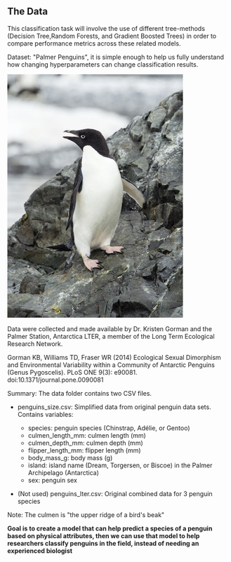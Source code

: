 ## The Data

This classification task will involve the use of different tree-methods (Decision Tree,Random Forests, and Gradient Boosted Trees) in order to compare performance metrics across these related models.

Dataset: "Palmer Penguins", it is simple enough to help us fully understand how changing hyperparameters can change classification results.


<img src="penguin.jpg" style="max-width:400px">

Data were collected and made available by Dr. Kristen Gorman and the Palmer Station, Antarctica LTER, a member of the Long Term Ecological Research Network.

Gorman KB, Williams TD, Fraser WR (2014) Ecological Sexual Dimorphism and Environmental Variability within a Community of Antarctic Penguins (Genus Pygoscelis). PLoS ONE 9(3): e90081. doi:10.1371/journal.pone.0090081

Summary:
The data folder contains two CSV files.

* penguins_size.csv: Simplified data from original penguin data sets. Contains variables:

    * species: penguin species (Chinstrap, Adélie, or Gentoo)
    * culmen_length_mm: culmen length (mm)
    * culmen_depth_mm: culmen depth (mm)
    * flipper_length_mm: flipper length (mm)
    * body_mass_g: body mass (g)
    * island: island name (Dream, Torgersen, or Biscoe) in the Palmer Archipelago (Antarctica)
    * sex: penguin sex

* (Not used) penguins_lter.csv: Original combined data for 3 penguin species  

Note: The culmen is "the upper ridge of a bird's beak" 

**Goal is to create a model that can help predict a species of a penguin based on physical attributes, then we can use that model to help researchers classify penguins in the field, instead of needing an experienced biologist**
